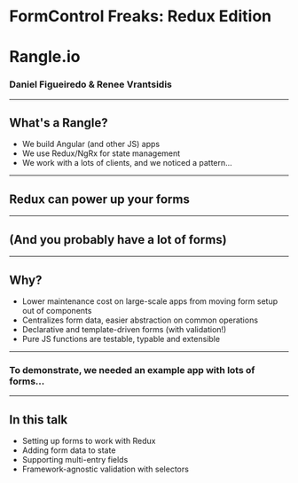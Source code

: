 # FormControl Freaks: Redux Edition

# Rangle.io
### Daniel Figueiredo & Renee Vrantsidis

---

## What's a Rangle?
- We build Angular (and other JS) apps
- We use Redux/NgRx for state management
- We work with a lots of clients, and we noticed a pattern...

---

## Redux can power up your forms

---

## (And you probably have a lot of forms)

---

## Why?
- Lower maintenance cost on large-scale apps from moving form setup out of components
- Centralizes form data, easier abstraction on common operations
- Declarative and template-driven forms (with validation!)
- Pure JS functions are testable, typable and extensible

---

### To demonstrate, we needed an example app with lots of forms...

---

## In this talk
- Setting up forms to work with Redux
- Adding form data to state
- Supporting multi-entry fields
- Framework-agnostic validation with selectors
